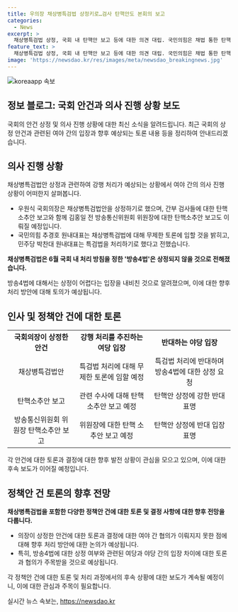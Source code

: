 ```yaml
---
title: 우의장 채상병특검법 상정키로…검사 탄핵안도 본회의 보고
categories:
  - News
excerpt: >
  채상병특검법 상정, 국회 내 탄핵안 보고 등에 대한 의견 대립. 국민의힘은 채법 통한 탄핵안 처리에 반대, 민주당은 특검법 상정을 요청. 그러나 방송4법은 상정되지 않을 것으로 보임. 양당의 대립으로 회의는 복잡해지고, 관심을 모은다. (150자)
feature_text: >
  채상병특검법 상정, 국회 내 탄핵안 보고 등에 대한 의견 대립. 국민의힘은 채법 통한 탄핵안 처리에 반대, 민주당은 특검법 상정을 요청. 그러나 방송4법은 상정되지 않을 것으로 보임. 양당의 대립으로 회의는 복잡해지고, 관심을 모은다. (150자)
image: 'https://newsdao.kr/res/images/meta/newsdao_breakingnews.jpg'
---
```


<p><img src="https://newsdao.kr/res/images/meta/newsdao_breakingnews.jpg" alt="koreaapp 속보" /></p>

<h2 data-ke-size="size26">정보 블로그: 국회 안건과 의사 진행 상황 보도</h2>

<p data-ke-size="size16">국회의 안건 상정 및 의사 진행 상황에 대한 최신 소식을 알려드립니다. 최근 국회의 상정 안건과 관련된 여야 간의 입장과 향후 예상되는 토론 내용 등을 정리하여 안내드리겠습니다.</p>

<h2 data-ke-size="size24">의사 진행 상황</h2>

<p data-ke-size="size16">채상병특검법안 상정과 관련하여 강행 처리가 예상되는 상황에서 여야 간의 의사 진행 상황이 어떠한지 살펴봅니다.</p>

<ul>
  <li>우원식 국회의장은 채상병특검법안을 상정하기로 했으며, 간부 검사들에 대한 탄핵소추안 보고와 함께 김홍일 전 방송통신위원회 위원장에 대한 탄핵소추안 보고도 이뤄질 예정입니다.</li>
  <li>국민의힘 추경호 원내대표는 채상병특검법에 대해 무제한 토론에 임할 것을 밝히고, 민주당 박찬대 원내대표는 특검법을 처리하기로 했다고 전했습니다.</li>
</ul>

<p data-ke-size="size16"><b>채상병특검법은 6월 국회 내 처리 방침을 정한 '방송4법'은 상정되지 않을 것으로 전해졌습니다.</b></p>

<p data-ke-size="size16">방송4법에 대해서는 상정이 어렵다는 입장을 내비친 것으로 알려졌으며, 이에 대한 향후 처리 방안에 대해 토의가 예상됩니다.</p>

<h2 data-ke-size="size24">인사 및 정책안 건에 대한 토론</h2>

<table>
  <tr>
    <td style="text-align: center; height: 17px;"><b>국회의장이 상정한 안건</b></td>
    <td style="text-align: center; height: 17px;"><b>강행 처리를 추진하는 여당 입장</b></td>
    <td style="text-align: center; height: 17px;"><b>반대하는 야당 입장</b></td>
  </tr>
  <tr>
    <td style="text-align: center; height: 17px;">채상병특검법안</td>
    <td style="text-align: center; height: 17px;">특검법 처리에 대해 무제한 토론에 임할 예정</td>
    <td style="text-align: center; height: 17px;">특검법 처리에 반대하며 방송4법에 대한 상정 요청</td>
  </tr>
  <tr>
    <td style="text-align: center; height: 17px;">탄핵소추안 보고</td>
    <td style="text-align: center; height: 17px;">관련 수사에 대해 탄핵 소추안 보고 예정</td>
    <td style="text-align: center; height: 17px;">탄핵안 상정에 강한 반대 표명</td>
  </tr>
  <tr>
    <td style="text-align: center; height: 17px;">방송통신위원회 위원장 탄핵소추안 보고</td>
    <td style="text-align: center; height: 17px;">위원장에 대한 탄핵 소추안 보고 예정</td>
    <td style="text-align: center; height: 17px;">탄핵안 상정에 반대 입장 표명</td>
  </tr>
</table>

<p data-ke-size="size16">각 안건에 대한 토론과 결정에 대한 향후 발전 상황이 관심을 모으고 있으며, 이에 대한 후속 보도가 이어질 예정입니다.</p>

<h2 data-ke-size="size24">정책안 건 토론의 향후 전망</h2>

<p data-ke-size="size16"><b>채상병특검법을 포함한 다양한 정책안 건에 대한 토론 및 결정 사항에 대한 향후 전망을 다룹니다.</b></p>

<ul>
  <li>의장이 상정한 안건에 대한 토론과 결정에 대한 여야 간 협의가 이뤄지지 못한 점에 대해 향후 처리 방안에 대한 논의가 예상됩니다.</li>
  <li>특히, 방송4법에 대한 상정 여부와 관련된 여당과 야당 간의 입장 차이에 대한 토론과 협의가 주목받을 것으로 예상됩니다.</li>
</ul>

<p data-ke-size="size16">각 정책안 건에 대한 토론 및 처리 과정에서의 후속 상황에 대한 보도가 계속될 예정이니, 이에 대한 관심과 주목이 필요합니다.</p>
실시간 뉴스 속보는, <a href="https://newsdao.kr" rel="dofollow">https://newsdao.kr</a>


